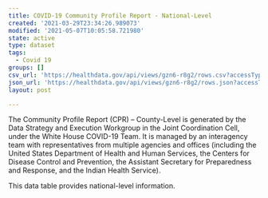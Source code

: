 ```yaml
---
title: COVID-19 Community Profile Report - National-Level
created: '2021-03-29T23:34:26.989073'
modified: '2021-05-07T10:05:58.721980'
state: active
type: dataset
tags:
  - Covid 19
groups: []
csv_url: 'https://healthdata.gov/api/views/gzn6-r8g2/rows.csv?accessType=DOWNLOAD'
json_url: 'https://healthdata.gov/api/views/gzn6-r8g2/rows.json?accessType=DOWNLOAD'
layout: post

---
```

The Community Profile Report (CPR) – County-Level is generated by the Data Strategy and Execution Workgroup in the Joint Coordination Cell, under the White House COVID-19 Team. It is managed by an interagency team with representatives from multiple agencies and offices (including the United States Department of Health and Human Services, the Centers for Disease Control and Prevention, the Assistant Secretary for Preparedness and Response, and the Indian Health Service). 

This data table provides national-level information.
